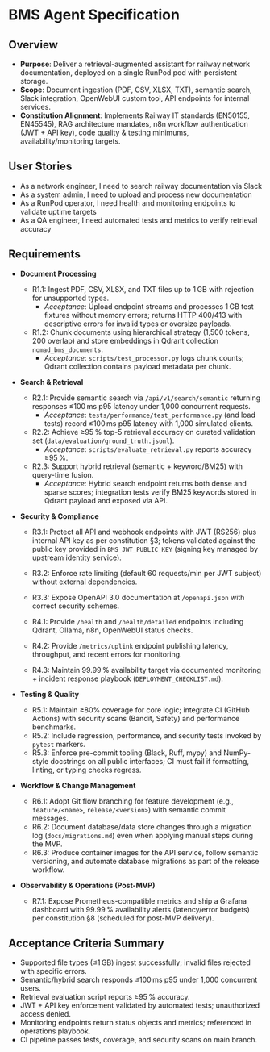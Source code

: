 # BMS Agent Specification

## Overview
- **Purpose**: Deliver a retrieval-augmented assistant for railway network documentation, deployed on a single RunPod pod with persistent storage.
- **Scope**: Document ingestion (PDF, CSV, XLSX, TXT), semantic search, Slack integration, OpenWebUI custom tool, API endpoints for internal services.
- **Constitution Alignment**: Implements Railway IT standards (EN50155, EN45545), RAG architecture mandates, n8n workflow authentication (JWT + API key), code quality & testing minimums, availability/monitoring targets.

## User Stories
- As a network engineer, I need to search railway documentation via Slack
- As a system admin, I need to upload and process new documentation
- As a RunPod operator, I need health and monitoring endpoints to validate uptime targets
- As a QA engineer, I need automated tests and metrics to verify retrieval accuracy

## Requirements
- **Document Processing**
  - R1.1: Ingest PDF, CSV, XLSX, and TXT files up to 1 GB with rejection for unsupported types.
    - *Acceptance*: Upload endpoint streams and processes 1 GB test fixtures without memory errors; returns HTTP 400/413 with descriptive errors for invalid types or oversize payloads.
  - R1.2: Chunk documents using hierarchical strategy (1,500 tokens, 200 overlap) and store embeddings in Qdrant collection `nomad_bms_documents`.
    - *Acceptance*: `scripts/test_processor.py` logs chunk counts; Qdrant collection contains payload metadata per chunk.

- **Search & Retrieval**
  - R2.1: Provide semantic search via `/api/v1/search/semantic` returning responses ≤100 ms p95 latency under 1,000 concurrent requests.
    - *Acceptance*: `tests/performance/test_performance.py` (and load tests) record ≤100 ms p95 latency with 1,000 simulated clients.
  - R2.2: Achieve ≥95 % top-5 retrieval accuracy on curated validation set (`data/evaluation/ground_truth.jsonl`).
    - *Acceptance*: `scripts/evaluate_retrieval.py` reports accuracy ≥95 %.
  - R2.3: Support hybrid retrieval (semantic + keyword/BM25) with query-time fusion.
    - *Acceptance*: Hybrid search endpoint returns both dense and sparse scores; integration tests verify BM25 keywords stored in Qdrant payload and exposed via API.

- **Security & Compliance**
  - R3.1: Protect all API and webhook endpoints with JWT (RS256) plus internal API key as per constitution §3; tokens validated against the public key provided in `BMS_JWT_PUBLIC_KEY` (signing key managed by upstream identity service).
  - R3.2: Enforce rate limiting (default 60 requests/min per JWT subject) without external dependencies.
  - R3.3: Expose OpenAPI 3.0 documentation at `/openapi.json` with correct security schemes.

  - R4.1: Provide `/health` and `/health/detailed` endpoints including Qdrant, Ollama, n8n, OpenWebUI status checks.
  - R4.2: Provide `/metrics/uplink` endpoint publishing latency, throughput, and recent errors for monitoring.
  - R4.3: Maintain 99.99 % availability target via documented monitoring + incident response playbook (`DEPLOYMENT_CHECKLIST.md`).

- **Testing & Quality**
  - R5.1: Maintain ≥80% coverage for core logic; integrate CI (GitHub Actions) with security scans (Bandit, Safety) and performance benchmarks.
  - R5.2: Include regression, performance, and security tests invoked by `pytest` markers.
  - R5.3: Enforce pre-commit tooling (Black, Ruff, mypy) and NumPy-style docstrings on all public interfaces; CI must fail if formatting, linting, or typing checks regress.

- **Workflow & Change Management**
  - R6.1: Adopt Git flow branching for feature development (e.g., `feature/<name>`, `release/<version>`) with semantic commit messages.
  - R6.2: Document database/data store changes through a migration log (`docs/migrations.md`) even when applying manual steps during the MVP.
  - R6.3: Produce container images for the API service, follow semantic versioning, and automate database migrations as part of the release workflow.
  
- **Observability & Operations (Post-MVP)**
  - R7.1: Expose Prometheus-compatible metrics and ship a Grafana dashboard with 99.99 % availability alerts (latency/error budgets) per constitution §8 (scheduled for post-MVP delivery).

## Acceptance Criteria Summary
- Supported file types (≤1 GB) ingest successfully; invalid files rejected with specific errors.
- Semantic/hybrid search responds ≤100 ms p95 under 1,000 concurrent users.
- Retrieval evaluation script reports ≥95 % accuracy.
- JWT + API key enforcement validated by automated tests; unauthorized access denied.
- Monitoring endpoints return status objects and metrics; referenced in operations playbook.
- CI pipeline passes tests, coverage, and security scans on main branch.
